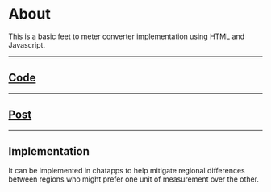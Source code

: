 # About

This is a basic feet to meter converter implementation using HTML and Javascript.

 ***

## <a href = "https://github.com/niyazbadar/days-of-code-streak/blob/main/Day%202/basic%20ToDo%20list.html">Code</a>

---

## <a href = "https://www.linkedin.com/posts/activity-7018591135358988289-Q4n8?utm_source=share&utm_medium=member_desktop">Post</a>

---

## Implementation

It can be implemented in chatapps to help mitigate regional differences between regions who might prefer one unit of measurement over the other.
